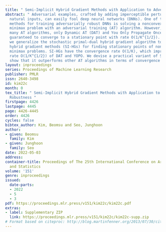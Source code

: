```yaml
---
title: " Semi-Implicit Hybrid Gradient Methods with Application to Adversarial Robustness "
abstract: " Adversarial examples, crafted by adding imperceptible perturbations to
  natural inputs, can easily fool deep neural networks (DNNs). One of the most successful
  methods for training adversarially robust DNNs is solving a nonconvex-nonconcave
  minimax problem with an adversarial training (AT) algorithm. However, among the
  many AT algorithms, only Dynamic AT (DAT) and You Only Propagate Once (YOPO) is
  guaranteed to converge to a stationary point with rate O(1/K^{1/2}). In this work,
  we generalize the stochastic primal-dual hybrid gradient algorithm to develop semi-implicit
  hybrid gradient methods (SI-HGs) for finding stationary points of nonconvex-nonconcave
  minimax problems. SI-HGs have the convergence rate O(1/K), which improves upon the
  rate O(1/K^{1/2}) of DAT and YOPO. We devise a practical variant of SI-HGs, and
  show that it outperforms other AT algorithms in terms of convergence speed and robustness. "
layout: inproceedings
series: Proceedings of Machine Learning Research
publisher: PMLR
issn: 2640-3498
id: kim22c
month: 0
tex_title: " Semi-Implicit Hybrid Gradient Methods with Application to Adversarial
  Robustness "
firstpage: 4426
lastpage: 4445
page: 4426-4445
order: 4426
cycles: false
bibtex_author: Kim, Beomsu and Seo, Junghoon
author:
- given: Beomsu
  family: Kim
- given: Junghoon
  family: Seo
date: 2022-05-03
address:
container-title: Proceedings of The 25th International Conference on Artificial Intelligence
  and Statistics
volume: '151'
genre: inproceedings
issued:
  date-parts:
  - 2022
  - 5
  - 3
pdf: https://proceedings.mlr.press/v151/kim22c/kim22c.pdf
extras:
- label: Supplementary ZIP
  link: https://proceedings.mlr.press/v151/kim22c/kim22c-supp.zip
# Format based on citeproc: http://blog.martinfenner.org/2013/07/30/citeproc-yaml-for-bibliographies/
---
```


